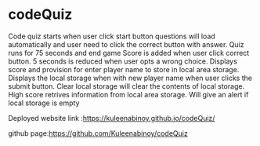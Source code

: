 # codeQuiz

Code quiz starts when user click start button questions will load automatically and user need to click the correct button with answer.
Quiz runs for 75 seconds and end game
Score is added when user click correct button.
5 seconds is reduced when user opts a wrong choice.
Displays score and provision for enter player name to store in local area storage.
Displays the local storage when with new player name when user clicks the submit button.
Clear local storage will clear the contents of local storage.
High score retrives information from local area storage.
Will give an alert if local storage is empty

Deployed website link :https://kuleenabinoy.github.io/codeQuiz/

github page:https://github.com/Kuleenabinoy/codeQuiz
